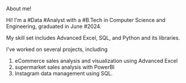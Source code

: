 About me!

Hi! I'm a #Data #Analyst with a #B.Tech in Computer Science and Engineering, graduated in June #2024.

My skill set includes Advanced Excel, SQL, and Python and its libraries.

I've worked on several projects, including 
1. eCommerce sales analysis and visualization using Advanced Excel
2. supermarket sales analysis with PowerBI
3. Instagram data management using SQL.
